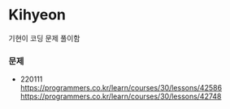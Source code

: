 # Kihyeon
기현이 코딩 문제 풀이함

### 문제
- 220111 </br>
https://programmers.co.kr/learn/courses/30/lessons/42586
</br>https://programmers.co.kr/learn/courses/30/lessons/42748
